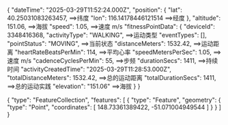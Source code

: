 {
"dateTime": "2025-03-29T11:52:24.000Z",
"position": {
"lat": 40.25031083263457, ==>纬度
"lon": 116.14178446121514 ==>经度
},
"altitude": 151.06, ==>海拔
"speed": 1.05, ==>速度 m/s
"fitnessPointData": {
"deviceId": 3348416368,
"activityType": "WALKING", ==>运动类型
"eventTypes": [],
"pointStatus": "MOVING", ==>当前状态
"distanceMeters": 1532.42, ==>运动距离
"heartRateBeatsPerMin": 114, ==>平均心率
"speedMetersPerSec": 1.05, ==>速度 m/s
"cadenceCyclesPerMin": 55, ==>步频
"durationSecs": 1411, ==>持续时间
"activityCreatedTime": "2025-03-29T11:28:53.000Z",
"totalDistanceMeters": 1532.42, ==>总的运动距离
"totalDurationSecs": 1411, ==>总的运动实践
"elevation": "151.06" ==>海拔
}
}

{
"type": "FeatureCollection",
"features": [
{
"type": "Feature",
"geometry": {
"type": "Point",
"coordinates": [
148.73361389422,
-51.071004949544
]
}
}
]
}
